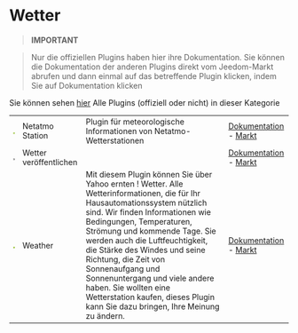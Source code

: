 
# Wetter


>**IMPORTANT**

>Nur die offiziellen Plugins haben hier ihre Dokumentation. Sie können die Dokumentation der anderen Plugins direkt vom Jeedom-Markt abrufen und dann einmal auf das betreffende Plugin klicken, indem Sie auf Dokumentation klicken


Sie können sehen [hier](https://market.jeedom.com/index.php?v=d&p=market&type=plugin&categorie=weather) Alle Plugins (offiziell oder nicht) in dieser Kategorie

| | | | |
|--- | --- | --- | ---|
|<img src="netatmoWeather/netatmoWeather_icon.png" width="100" />|Netatmo Station|Plugin für meteorologische Informationen von Netatmo-Wetterstationen|[Dokumentation](netatmoWeather/index.md) - [Markt](https://market.jeedom.com/index.php?v=d&p=market_display&id=133)|
|<img src="publiemeteo/publiemeteo_icon.png" width="100" />|Wetter veröffentlichen||[Dokumentation](publiemeteo/index.md) - [Markt](https://market.jeedom.com/index.php?v=d&p=market_display&id=2318)|
|<img src="weather/weather_icon.png" width="100" />|Weather|Mit diesem Plugin können Sie über Yahoo ernten ! Wetter. Alle Wetterinformationen, die für Ihr Hausautomationssystem nützlich sind. Wir finden Informationen wie Bedingungen, Temperaturen, Strömung und kommende Tage. Sie werden auch die Luftfeuchtigkeit, die Stärke des Windes und seine Richtung, die Zeit von Sonnenaufgang und Sonnenuntergang und viele andere haben. Sie wollten eine Wetterstation kaufen, dieses Plugin kann Sie dazu bringen, Ihre Meinung zu ändern.|[Dokumentation](weather/index.md) - [Markt](https://market.jeedom.com/index.php?v=d&p=market_display&id=7)|
